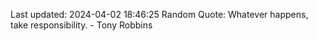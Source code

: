 Last updated: 2024-04-02 18:46:25
Random Quote: Whatever happens, take responsibility. - Tony Robbins
